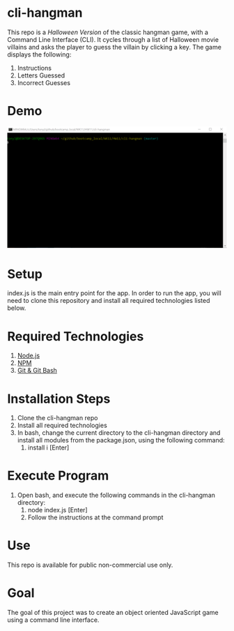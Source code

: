 # cli-hangman
This repo is a *Halloween Version* of the classic hangman game, with a Command Line Interface (CLI).  It cycles through a list of Halloween movie villains and asks the player to guess the villain by clicking a key.  The game displays the following:
1. Instructions
1. Letters Guessed
1. Incorrect Guesses
# Demo
![CLI-Hangman Demo](./images/hangman_demo.gif)<br/>
# Setup
index.js is the main entry point for the app.  In order to run the app, you will need to clone this repository and install all required technologies listed below.
# Required Technologies
1. [Node.js](https://nodejs.org/en/)<br/>
2. [NPM](https://www.npmjs.com/get-npm)<br/>
3. [Git & Git Bash](https://git-scm.com/downloads)<br/>
# Installation Steps
1. Clone the cli-hangman repo
2. Install all required technologies
3. In bash, change the current directory to the cli-hangman directory and install all modules from the package.json, using the following command:
    1. install i [Enter]  
# Execute Program
1. Open bash, and execute the following commands in the cli-hangman directory:
    1. node index.js [Enter]
    2. Follow the instructions at the command prompt
# Use
This repo is available for public non-commercial use only.
# Goal
The goal of this project was to create an object oriented JavaScript game using a command line interface.  